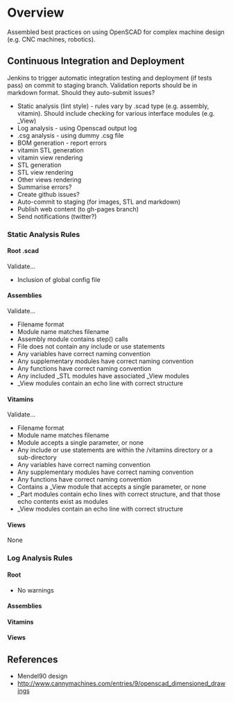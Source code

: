 # Overview

Assembled best practices on using OpenSCAD for complex machine design (e.g. CNC machines, robotics).


## Continuous Integration and Deployment

Jenkins to trigger automatic integration testing and deployment (if tests pass) on commit to staging branch.  Validation reports should be in markdown format.  Should they auto-submit issues?

* Static analysis (lint style) - rules vary by .scad type (e.g. assembly, vitamin).  Should include checking for various interface modules (e.g. _View)
* Log analysis - using Openscad output log
* .csg analysis - using dummy .csg file
* BOM generation - report errors
* vitamin STL generation
* vitamin view rendering
* STL generation
* STL view rendering
* Other views rendering
* Summarise errors?  
* Create github issues?  
* Auto-commit to staging (for images, STL and markdown)
* Publish web content (to gh-pages branch)
* Send notifications (twitter?)


### Static Analysis Rules

#### Root .scad

Validate...
* Inclusion of global config file

#### Assemblies

Validate... 
* Filename format
* Module name matches filename
* Assembly module contains step() calls
* File does not contain any include or use statements
* Any variables have correct naming convention
* Any supplementary modules have correct naming convention
* Any functions have correct naming convention
* Any included _STL modules have associated _View modules
* _View modules contain an echo line with correct structure

#### Vitamins
Validate...
* Filename format
* Module name matches filename
* Module accepts a single parameter, or none
* Any include or use statements are within the /vitamins directory or a sub-directory
* Any variables have correct naming convention
* Any supplementary modules have correct naming convention
* Any functions have correct naming convention
* Contains a _View module that accepts a single parameter, or none
* _Part modules contain echo lines with correct structure, and that those echo contents exist as modules
* _View modules contain an echo line with correct structure


#### Views

None


### Log Analysis Rules

#### Root

* No warnings

#### Assemblies

#### Vitamins

#### Views



## References

* Mendel90 design
* http://www.cannymachines.com/entries/9/openscad_dimensioned_drawings

 